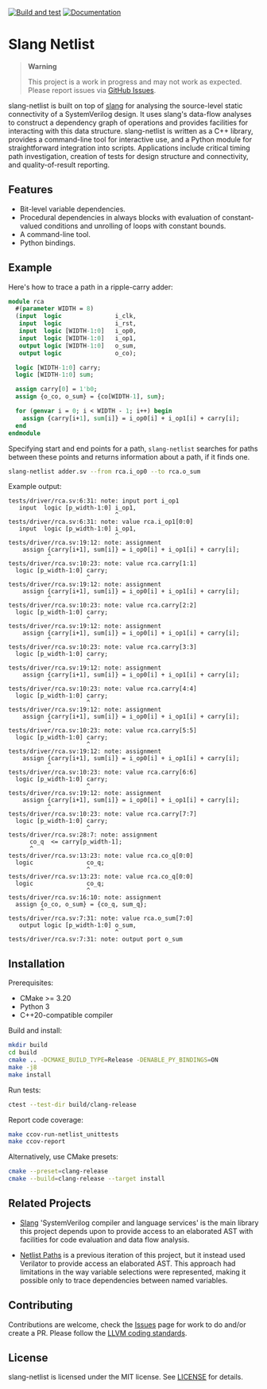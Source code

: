 [![Build and test](https://github.com/jameshanlon/slang-netlist/actions/workflows/build.yml/badge.svg)](https://github.com/jameshanlon/slang-netlist/actions/workflows/build.yml)
[![Documentation](https://github.com/jameshanlon/slang-netlist/actions/workflows/docs.yml/badge.svg)](https://github.com/jameshanlon/slang-netlist/actions/workflows/docs.yml)

# Slang Netlist

> **Warning**
>
> This project is a work in progress and may not work as expected. Please report issues via [GitHub Issues](https://github.com/jameshanlon/slang-netlist/issues).

slang-netlist is built on top of [slang](https://sv-lang.com) for analysing the
source-level static connectivity of a SystemVerilog design. It uses slang's
data-flow analyses to construct a dependency graph of operations and provides
facilities for interacting with this data structure.  slang-netlist is written
as a C++ library, provides a command-line tool for interactive use, and a
Python module for straightforward integration into scripts. Applications include
critical timing path investigation, creation of tests for design structure
and connectivity, and quality-of-result reporting.


## Features

- Bit-level variable dependencies.
- Procedural dependencies in always blocks with evaluation of
  constant-valued conditions and unrolling of loops with constant bounds.
- A command-line tool.
- Python bindings.

## Example

Here's how to trace a path in a ripple-carry adder:

```systemverilog
module rca
  #(parameter WIDTH = 8)
  (input  logic               i_clk,
   input  logic               i_rst,
   input  logic [WIDTH-1:0]   i_op0,
   input  logic [WIDTH-1:0]   i_op1,
   output logic [WIDTH-1:0]   o_sum,
   output logic               o_co);

  logic [WIDTH-1:0] carry;
  logic [WIDTH-1:0] sum;

  assign carry[0] = 1'b0;
  assign {o_co, o_sum} = {co[WIDTH-1], sum};

  for (genvar i = 0; i < WIDTH - 1; i++) begin
    assign {carry[i+1], sum[i]} = i_op0[i] + i_op1[i] + carry[i];
  end
endmodule
```

Specifying start and end points for a path, ``slang-netlist`` searches for paths
between these points and returns information about a path, if it finds one.

```sh
slang-netlist adder.sv --from rca.i_op0 --to rca.o_sum
```

Example output:

```
tests/driver/rca.sv:6:31: note: input port i_op1
   input  logic [p_width-1:0] i_op1,
                              ^
tests/driver/rca.sv:6:31: note: value rca.i_op1[0:0]
   input  logic [p_width-1:0] i_op1,
                              ^
tests/driver/rca.sv:19:12: note: assignment
    assign {carry[i+1], sum[i]} = i_op0[i] + i_op1[i] + carry[i];
           ^
tests/driver/rca.sv:10:23: note: value rca.carry[1:1]
  logic [p_width-1:0] carry;
                      ^
tests/driver/rca.sv:19:12: note: assignment
    assign {carry[i+1], sum[i]} = i_op0[i] + i_op1[i] + carry[i];
           ^
tests/driver/rca.sv:10:23: note: value rca.carry[2:2]
  logic [p_width-1:0] carry;
                      ^
tests/driver/rca.sv:19:12: note: assignment
    assign {carry[i+1], sum[i]} = i_op0[i] + i_op1[i] + carry[i];
           ^
tests/driver/rca.sv:10:23: note: value rca.carry[3:3]
  logic [p_width-1:0] carry;
                      ^
tests/driver/rca.sv:19:12: note: assignment
    assign {carry[i+1], sum[i]} = i_op0[i] + i_op1[i] + carry[i];
           ^
tests/driver/rca.sv:10:23: note: value rca.carry[4:4]
  logic [p_width-1:0] carry;
                      ^
tests/driver/rca.sv:19:12: note: assignment
    assign {carry[i+1], sum[i]} = i_op0[i] + i_op1[i] + carry[i];
           ^
tests/driver/rca.sv:10:23: note: value rca.carry[5:5]
  logic [p_width-1:0] carry;
                      ^
tests/driver/rca.sv:19:12: note: assignment
    assign {carry[i+1], sum[i]} = i_op0[i] + i_op1[i] + carry[i];
           ^
tests/driver/rca.sv:10:23: note: value rca.carry[6:6]
  logic [p_width-1:0] carry;
                      ^
tests/driver/rca.sv:19:12: note: assignment
    assign {carry[i+1], sum[i]} = i_op0[i] + i_op1[i] + carry[i];
           ^
tests/driver/rca.sv:10:23: note: value rca.carry[7:7]
  logic [p_width-1:0] carry;
                      ^
tests/driver/rca.sv:28:7: note: assignment
      co_q  <= carry[p_width-1];
      ^
tests/driver/rca.sv:13:23: note: value rca.co_q[0:0]
  logic               co_q;
                      ^
tests/driver/rca.sv:13:23: note: value rca.co_q[0:0]
  logic               co_q;
                      ^
tests/driver/rca.sv:16:10: note: assignment
  assign {o_co, o_sum} = {co_q, sum_q};
         ^
tests/driver/rca.sv:7:31: note: value rca.o_sum[7:0]
   output logic [p_width-1:0] o_sum,
                              ^
tests/driver/rca.sv:7:31: note: output port o_sum
```

## Installation

Prerequisites:
- CMake >= 3.20
- Python 3
- C++20-compatible compiler

Build and install:

```sh
mkdir build
cd build
cmake .. -DCMAKE_BUILD_TYPE=Release -DENABLE_PY_BINDINGS=ON
make -j8
make install
```

Run tests:

```sh
ctest --test-dir build/clang-release
```

Report code coverage:

```sh
make ccov-run-netlist_unittests
make ccov-report
```

Alternatively, use CMake presets:

```sh
cmake --preset=clang-release
cmake --build=clang-release --target install
```

## Related Projects

- [Slang](https://github.com/MikePopoloski/slang) 'SystemVerilog compiler and
  language services' is the main library this project depends upon to provide
  access to an elaborated AST with facilities for code evaluation and data flow
  analysis.

- [Netlist Paths](https://github.com/jameshanlon/netlist-paths) is a previous
  iteration of this project, but it instead used Verilator to provide access an
  elaborated AST. This approach had limitations in the way variable selections
  were represented, making it possible only to trace dependencies between named
  variables.

## Contributing

Contributions are welcome, check the [Issues](https://github.com/jameshanlon/slang-netlist/issues)
page for work to do and/or create a PR. Please follow the
[LLVM coding standards](https://llvm.org/docs/CodingStandards.html).

## License

slang-netlist is licensed under the MIT license. See [LICENSE](LICENSE) for details.
